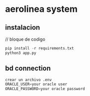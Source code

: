# aerolinea system


## instalacion
// bloque de codigo
```python
pip install -r requirements.txt
python3 app.py
```

## bd connection

```python
crear un archivo .env
ORACLE_USER=your oracle user
ORACLE_PASSWORD=your oracle password